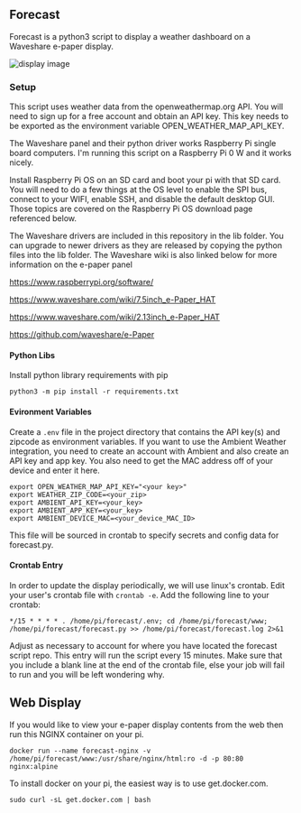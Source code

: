 ## Forecast

Forecast is a python3 script to display a weather dashboard on a Waveshare e-paper display.

![display image](display.jpg)

### Setup

This script uses weather data from the openweathermap.org API. You will need to sign up for a free account and obtain an API key. This key
needs to be exported as the environment variable OPEN_WEATHER_MAP_API_KEY. 

The Waveshare panel and their python driver works Raspberry Pi single board computers. I'm running this script on a Raspberry Pi 0 W and it works nicely.

Install Raspberry Pi OS on an SD card and boot your pi with that SD card. You will need to do a few things at the OS level to enable the SPI bus, connect
to your WIFI, enable SSH, and disable the default desktop GUI. Those topics are covered on the Raspberry Pi OS download page referenced below.

The Waveshare drivers are included in this repository in the lib folder. You can upgrade to newer drivers as they are released by copying the python files into the lib folder. The Waveshare wiki is also linked below for more information on the e-paper panel

<https://www.raspberrypi.org/software/>

<https://www.waveshare.com/wiki/7.5inch_e-Paper_HAT>

<https://www.waveshare.com/wiki/2.13inch_e-Paper_HAT>

<https://github.com/waveshare/e-Paper>

#### Python Libs

Install python library requirements with pip

```
python3 -m pip install -r requirements.txt
```

#### Evironment Variables

Create a `.env` file in the project directory that contains the API key(s) and zipcode as environment variables. If you want to use the Ambient Weather integration, you need to create an account with Ambient and also create an API key and app key. You also need to get the MAC address off of your device and enter it here.

```
export OPEN_WEATHER_MAP_API_KEY="<your key>"
export WEATHER_ZIP_CODE=<your_zip>
export AMBIENT_API_KEY=<your_key>
export AMBIENT_APP_KEY=<your_key>
export AMBIENT_DEVICE_MAC=<your_device_MAC_ID>
```

This file will be sourced in crontab to specify secrets and config data for forecast.py.

#### Crontab Entry

In order to update the display periodically, we will use linux's crontab. Edit your user's crontab file with `crontab -e`. Add the following
line to your crontab:

```
*/15 * * * * . /home/pi/forecast/.env; cd /home/pi/forecast/www; /home/pi/forecast/forecast.py >> /home/pi/forecast/forecast.log 2>&1
```

Adjust as necessary to account for where you have located the forecast script repo. This entry will run the script every 15 minutes. Make
sure that you include a blank line at the end of the crontab file, else your job will fail to run and you will be left wondering why.

## Web Display

If you would like to view your e-paper display contents from the web then run this NGINX container on your pi.

```
docker run --name forecast-nginx -v /home/pi/forecast/www:/usr/share/nginx/html:ro -d -p 80:80 nginx:alpine
```

To install docker on your pi, the easiest way is to use get.docker.com.

```
sudo curl -sL get.docker.com | bash
```
